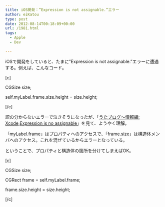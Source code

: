 ```yaml
---
title: iOS開発：”Expression is not assignable.”エラー
author: eiKatou
type: post
date: 2012-08-14T00:18:09+00:00
url: /1981.html
tags:
  - Apple
  - Dev

---
```

iOSで開発をしていると、たまに&#8221;Expression is not assignable.&#8221;エラーに遭遇する。例えば、こんなコード。

[c]
  
CGSize size;
  
self.myLabel.frame.size.height = size.height;
  
[/c] 

訳の分からないエラーで泣きそうになったが、「[うたブログ～情報編: Xcode;Expression is no assignable][1]」を見て、ようやく理解。

「myLabel.frame」はプロパティへのアクセスで、「frame.size」は構造体メンバへのアクセス。これを混ぜているからエラーとなっている。

ということで、プロパティと構造体の箇所を分けてしまえばOK。
  
[c]
  
CGSize size;
  
CGRect frame = self.myLabel.frame;
  
frame.size.height = size.height;
  
[/c]

 [1]: http://info-utakura.blogspot.jp/2011/11/xcodeexpression-is-no-assignable.html
